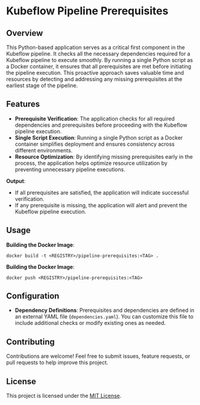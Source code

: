 # Kubeflow Pipeline Prerequisites

## Overview
This Python-based application serves as a critical first component in the Kubeflow pipeline. It checks all the necessary dependencies required for a Kubeflow pipeline to execute smoothly. By running a single Python script as a Docker container, it ensures that all prerequisites are met before initiating the pipeline execution. This proactive approach saves valuable time and resources by detecting and addressing any missing prerequisites at the earliest stage of the pipeline.

## Features
- **Prerequisite Verification**: The application checks for all required dependencies and prerequisites before proceeding with the Kubeflow pipeline execution.
- **Single Script Execution**: Running a single Python script as a Docker container simplifies deployment and ensures consistency across different environments.
- **Resource Optimization**: By identifying missing prerequisites early in the process, the application helps optimize resource utilization by preventing unnecessary pipeline executions.

**Output**:
- If all prerequisites are satisfied, the application will indicate successful verification.
- If any prerequisite is missing, the application will alert and prevent the Kubeflow pipeline execution.


## Usage
**Building the Docker Image**:

```
docker build -t <REGISTRY>/pipeline-prerequisites:<TAG> .
```

**Building the Docker Image**:

```
docker push <REGISTRY>/pipeline-prerequisites:<TAG>
```
## Configuration
- **Dependency Definitions**: Prerequisites and dependencies are defined in an external YAML file (`dependencies.yaml`). You can customize this file to include additional checks or modify existing ones as needed.

## Contributing
Contributions are welcome! Feel free to submit issues, feature requests, or pull requests to help improve this project.

## License
This project is licensed under the [MIT License](LICENSE).
